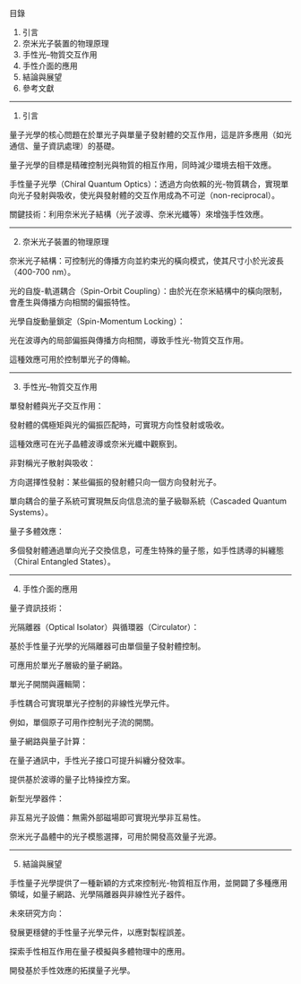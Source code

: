 目錄

1. 引言
2. 奈米光子裝置的物理原理
3. 手性光–物質交互作用
4. 手性介面的應用
5. 結論與展望
6. 參考文獻

---

1. 引言

量子光學的核心問題在於單光子與單量子發射體的交互作用，這是許多應用（如光通信、量子資訊處理）的基礎。

量子光學的目標是精確控制光與物質的相互作用，同時減少環境去相干效應。

手性量子光學（Chiral Quantum Optics）：透過方向依賴的光-物質耦合，實現單向光子發射與吸收，使光與發射體的交互作用成為不可逆（non-reciprocal）。

關鍵技術：利用奈米光子結構（光子波導、奈米光纖等）來增強手性效應。



---

2. 奈米光子裝置的物理原理

奈米光子結構：可控制光的傳播方向並約束光的橫向模式，使其尺寸小於光波長（400-700 nm）。

光的自旋-軌道耦合（Spin-Orbit Coupling）：由於光在奈米結構中的橫向限制，會產生與傳播方向相關的偏振特性。

光學自旋動量鎖定（Spin-Momentum Locking）：

光在波導內的局部偏振與傳播方向相關，導致手性光-物質交互作用。

這種效應可用於控制單光子的傳輸。




---

3. 手性光–物質交互作用

單發射體與光子交互作用：

發射體的偶極矩與光的偏振匹配時，可實現方向性發射或吸收。

這種效應可在光子晶體波導或奈米光纖中觀察到。


非對稱光子散射與吸收：

方向選擇性發射：某些偏振的發射體只向一個方向發射光子。

單向耦合的量子系統可實現無反向信息流的量子級聯系統（Cascaded Quantum Systems）。


量子多體效應：

多個發射體通過單向光子交換信息，可產生特殊的量子態，如手性誘導的糾纏態（Chiral Entangled States）。




---

4. 手性介面的應用

量子資訊技術：

光隔離器（Optical Isolator）與循環器（Circulator）：

基於手性量子光學的光隔離器可由單個量子發射體控制。

可應用於單光子層級的量子網路。


單光子開關與邏輯閘：

手性耦合可實現單光子控制的非線性光學元件。

例如，單個原子可用作控制光子流的開關。


量子網路與量子計算：

在量子通訊中，手性光子接口可提升糾纏分發效率。

提供基於波導的量子比特操控方案。



新型光學器件：

非互易光子設備：無需外部磁場即可實現光學非互易性。

奈米光子晶體中的光子模態選擇，可用於開發高效量子光源。




---

5. 結論與展望

手性量子光學提供了一種新穎的方式來控制光-物質相互作用，並開闢了多種應用領域，如量子網路、光學隔離器與非線性光子器件。

未來研究方向：

發展更穩健的手性量子光學元件，以應對製程誤差。

探索手性相互作用在量子模擬與多體物理中的應用。

開發基於手性效應的拓撲量子光學。

